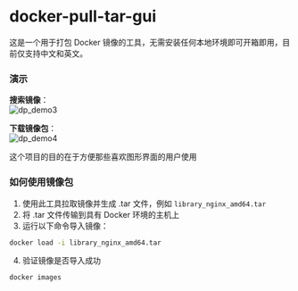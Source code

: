 # docker-pull-tar-gui

这是一个用于打包 Docker 镜像的工具，无需安装任何本地环境即可开箱即用，目前仅支持中文和英文。  

### 演示
**搜索镜像**：  
![dp_demo3](https://github.com/user-attachments/assets/9cd39f54-55a6-4cd2-8ba1-8929d760ef4e)  

**下载镜像包**：  
![dp_demo4](https://github.com/user-attachments/assets/4b1fde7a-3f0d-4d3e-a7ac-92dedeec7e39)  

这个项目的目的在于方便那些喜欢图形界面的用户使用  

### 如何使用镜像包

1. 使用此工具拉取镜像并生成 .tar 文件，例如 `library_nginx_amd64.tar`  
2. 将 .tar 文件传输到具有 Docker 环境的主机上  
3. 运行以下命令导入镜像：
```bash
docker load -i library_nginx_amd64.tar
```
4. 验证镜像是否导入成功
```bash
docker images
```
